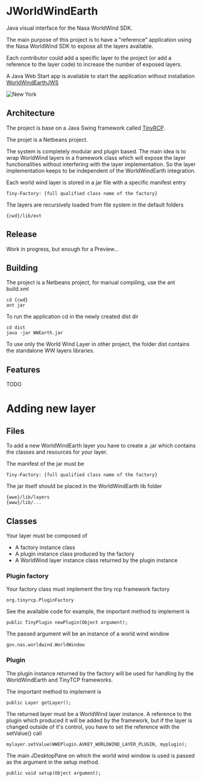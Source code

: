 # JWorldWindEarth
Java visual interface for the Nasa WorldWind SDK.

The main purpose of this project is to have a "reference" application using the
Nasa WorldWind SDK to expose all the layers available.

Each contributor could add a specific layer to the project (or add a reference
to the layer code) to increase the number of exposed layers.

A Java Web Start app is available to start the application without installation
[WorldWindEarthJWS](http://tools.knop-tech.com)

![New York](https://user-images.githubusercontent.com/18146968/29412234-243faed8-8358-11e7-9e26-3675b769c608.jpg)

## Architecture
The project is base on a Java Swing framework called [TinyRCP](https://github.com/lsimedia/TinyRCP).

The projet is a Netbeans project.

The system is completely modular and plugin based. The main idea is to wrap 
WorldWind layers in a framework class which will expose the layer functionalities
without interfering with the layer implementation. So the layer implementation
keeps to be independent of the WorldWindEarth integration.

Each world wind layer is stored in a jar file with a specific manifest entry
    
    Tiny-Factory: {full qualified class name of the factory}


The layers are recursively loaded from file system in the default folders

    {cwd}/lib/ext

## Release
Work in progress, but enough for a Preview...

## Building
The project is a Netbeans project, for manual compiling, use the ant build.xml

    cd {cwd}
    ant jar

To run the application cd in the newly created dist dir

    cd dist
    java -jar WWEarth.jar

To use only the World Wind Layer in other project, the folder dist contains the
standalone WW layers libraries.


## Features
TODO

# Adding new layer
## Files
To add a new WorldWindEarth layer you have to create a .jar which contains the
classes and resources for your layer.

The manifest of the jar must be

    Tiny-Factory: {full qualified class name of the factory}

The jar itself should be placed in the WorldWindEarth lib folder

    {wwe}/lib/layers
    {www}/lib/...

## Classes
Your layer must be composed of

- A factory instance class
- A plugin instance class produced by the factory
- A WorldWind layer instance class returned by the plugin instance

### Plugin factory
Your factory class must implement the tiny rcp framework factory

    org.tinyrcp.PluginFactory

See the available code for example, the important method to implement
is

    public TinyPlugin newPlugin(Object argument);

The passed argument will be an instance of a world wind window

    gov.nas.worldwind.WorldWindow

### Plugin
The plugin instance returned by the factory will be used for handling by
the WorldWindEarth and TinyTCP frameworks.

The important method to implement is

    public Layer getLayer();
    
The returned layer must be a  WorldWind layer instance. A reference to the plugin
which produced it will be added by the framework, but if the layer is changed
outside of it's control, you have to set the reference with the setValue() call

    mylayer.setValue(WWEPlugin.AVKEY_WORLDWIND_LAYER_PLUGIN, myplugin);

The main JDesktopPane on which the world wind window is used is passed as the
argument in the setup method.

    public void setup(Object argument);
